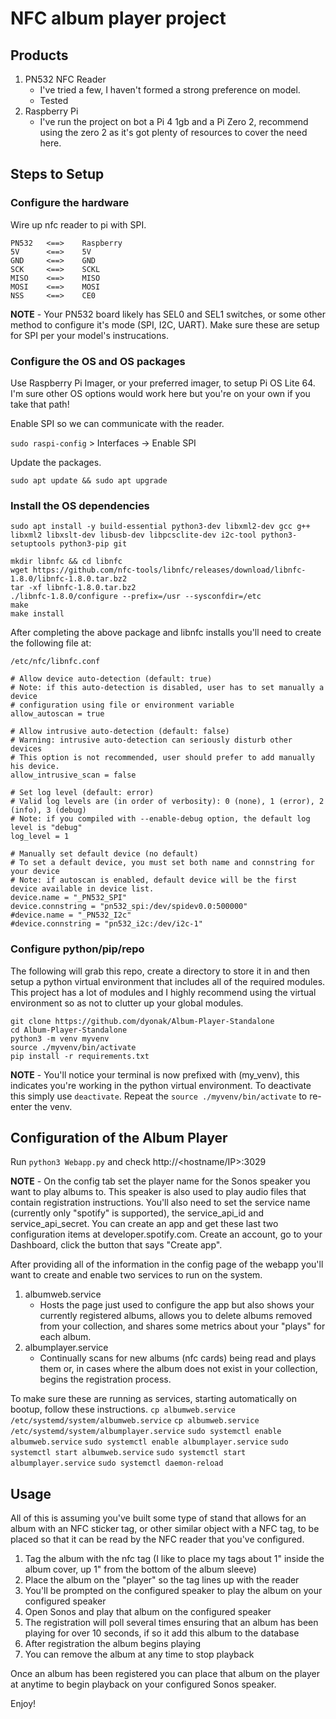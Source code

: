 # NFC album player project

## Products
1. PN532 NFC Reader
    - I've tried a few, I haven't formed a strong preference on model.
    - Tested
2. Raspberry Pi
    - I've run the project on bot a Pi 4 1gb and a Pi Zero 2, recommend using the zero 2 as it's got plenty of resources to cover the need here.

## Steps to Setup

### Configure the hardware
Wire up nfc reader to pi with SPI.
```
PN532   <==>    Raspberry
5V      <==>    5V
GND     <==>    GND
SCK     <==>    SCKL
MISO	<==>    MISO
MOSI    <==>    MOSI
NSS     <==>    CE0
```
**NOTE** - Your PN532 board likely has SEL0 and SEL1 switches, or some other method to configure it's mode (SPI, I2C, UART). Make sure these are setup for SPI per your model's instrucations.

### Configure the OS and OS packages
Use Raspberry Pi Imager, or your preferred imager, to setup Pi OS Lite 64. I'm sure other OS options would work here but you're on your own if you take that path!

Enable SPI so we can communicate with the reader.

`sudo raspi-config` > Interfaces -> Enable SPI

Update the packages.

`sudo apt update && sudo apt upgrade`

### Install the OS dependencies
```
sudo apt install -y build-essential python3-dev libxml2-dev gcc g++ libxml2 libxslt-dev libusb-dev libpcsclite-dev i2c-tool python3-setuptools python3-pip git

mkdir libnfc && cd libnfc
wget https://github.com/nfc-tools/libnfc/releases/download/libnfc-1.8.0/libnfc-1.8.0.tar.bz2
tar -xf libnfc-1.8.0.tar.bz2
./libnfc-1.8.0/configure --prefix=/usr --sysconfdir=/etc
make
make install
```

After completing the above package and libnfc installs you'll need to create the following file at:

`/etc/nfc/libnfc.conf`

```
# Allow device auto-detection (default: true)
# Note: if this auto-detection is disabled, user has to set manually a device
# configuration using file or environment variable
allow_autoscan = true

# Allow intrusive auto-detection (default: false)
# Warning: intrusive auto-detection can seriously disturb other devices
# This option is not recommended, user should prefer to add manually his device.
allow_intrusive_scan = false

# Set log level (default: error)
# Valid log levels are (in order of verbosity): 0 (none), 1 (error), 2 (info), 3 (debug)
# Note: if you compiled with --enable-debug option, the default log level is "debug"
log_level = 1

# Manually set default device (no default)
# To set a default device, you must set both name and connstring for your device
# Note: if autoscan is enabled, default device will be the first device available in device list.
device.name = "_PN532_SPI"
device.connstring = "pn532_spi:/dev/spidev0.0:500000"
#device.name = "_PN532_I2c"
#device.connstring = "pn532_i2c:/dev/i2c-1"
```

### Configure python/pip/repo

The following will grab this repo, create a directory to store it in and then setup a python virtual environment that includes all of the required modules. This project has a lot of modules and I highly recommend using the virtual environment so as not to clutter up your global modules.
```
git clone https://github.com/dyonak/Album-Player-Standalone
cd Album-Player-Standalone
python3 -m venv myvenv
source ./myvenv/bin/activate
pip install -r requirements.txt
```

**NOTE** - You'll notice your terminal is now prefixed with (my_venv), this indicates you're working in the python virtual environment. To deactivate this simply use `deactivate`. Repeat the `source ./myvenv/bin/activate` to re-enter the venv.

## Configuration of the Album Player

Run `python3 Webapp.py` and check http://<hostname/IP>:3029

**NOTE** - On the config tab set the player name for the Sonos speaker you want to play albums to. This speaker is also used to play audio files that contain registration instructions. You'll also need to set the service name (currently only "spotify" is supported), the service_api_id and service_api_secret. You can create an app and get these last two configuration items at developer.spotify.com. Create an account, go to your Dashboard, click the button that says "Create app".

After providing all of the information in the config page of the webapp you'll want to create and enable two services to run on the system. 

1. albumweb.service
    - Hosts the page just used to configure the app but also shows your currently registered albums, allows you to delete albums removed from your collection, and shares some metrics about your "plays" for each album.
2. albumplayer.service
    - Continually scans for new albums (nfc cards) being read and plays them or, in cases where the album does not exist in your collection, begins the registration process.

To make sure these are running as services, starting automatically on bootup, follow these instructions.
`cp albumweb.service /etc/systemd/system/albumweb.service`
`cp albumweb.service /etc/systemd/system/albumplayer.service`
`sudo systemctl enable albumweb.service`
`sudo systemctl enable albumplayer.service`
`sudo systemctl start albumweb.service`
`sudo systemctl start albumplayer.service`
`sudo systemctl daemon-reload`

## Usage
All of this is assuming you've built some type of stand that allows for an album with an NFC sticker tag, or other similar object with a NFC tag, to be placed so that it can be read by the NFC reader that you've configured. 

1. Tag the album with the nfc tag (I like to place my tags about 1" inside the album cover, up 1" from the bottom of the album sleeve)
2. Place the album on the "player" so the tag lines up with the reader
3. You'll be prompted on the configured speaker to play the album on your configured speaker
4. Open Sonos and play that album on the configured speaker
5. The registration will poll several times ensuring that an album has been playing for over 10 seconds, if so it add this album to the database
6. After registration the album begins playing
7. You can remove the album at any time to stop playback

Once an album has been registered you can place that album on the player at anytime to begin playback on your configured Sonos speaker.

Enjoy!
